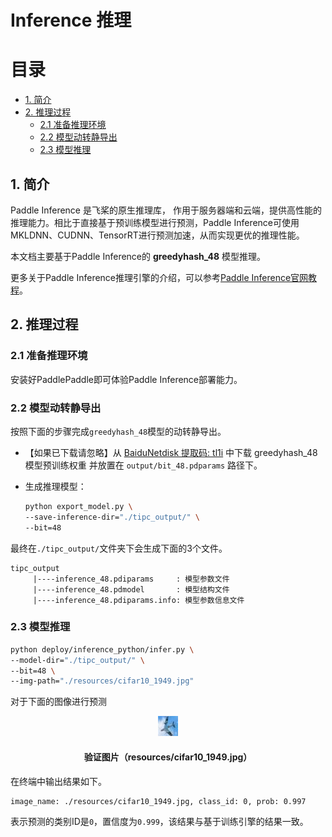 # Inference 推理


# 目录

- [1. 简介](#1-简介)
- [2. 推理过程](#2-推理过程)
    - [2.1 准备推理环境](#21-准备推理环境)
    - [2.2 模型动转静导出](#22-模型动转静导出)
    - [2.3 模型推理](#23-模型推理)


## 1. 简介

Paddle Inference 是飞桨的原生推理库， 作用于服务器端和云端，提供高性能的推理能力。相比于直接基于预训练模型进行预测，Paddle Inference可使用MKLDNN、CUDNN、TensorRT进行预测加速，从而实现更优的推理性能。

本文档主要基于Paddle Inference的 **greedyhash_48** 模型推理。

更多关于Paddle Inference推理引擎的介绍，可以参考[Paddle Inference官网教程](https://www.paddlepaddle.org.cn/documentation/docs/zh/guides/05_inference_deployment/inference/inference_cn.html)。


## 2. 推理过程

### 2.1 准备推理环境

安装好PaddlePaddle即可体验Paddle Inference部署能力。


### 2.2 模型动转静导出

按照下面的步骤完成`greedyhash_48`模型的动转静导出。

- 【如果已下载请忽略】从 [BaiduNetdisk 提取码: tl1i](https://pan.baidu.com/s/1-90a8HEEHM4zmqk5T6DCrQ) 中下载 greedyhash_48 模型预训练权重 并放置在 `output/bit_48.pdparams` 路径下。

- 生成推理模型：

    ```bash
    python export_model.py \
    --save-inference-dir="./tipc_output/" \
    --bit=48
    ```

最终在`./tipc_output/`文件夹下会生成下面的3个文件。

```
tipc_output
     |----inference_48.pdiparams     : 模型参数文件
     |----inference_48.pdmodel       : 模型结构文件
     |----inference_48.pdiparams.info: 模型参数信息文件
```

### 2.3 模型推理


```bash
python deploy/inference_python/infer.py \
--model-dir="./tipc_output/" \
--bit=48 \
--img-path="./resources/cifar10_1949.jpg"
```

对于下面的图像进行预测

<p align="center">
<img src="../../resources/cifar10_1949.jpg"/>
    <h4 align="center">验证图片（resources/cifar10_1949.jpg）</h4>
</p>

在终端中输出结果如下。

```
image_name: ./resources/cifar10_1949.jpg, class_id: 0, prob: 0.997
```

表示预测的类别ID是`0`，置信度为`0.999`，该结果与基于训练引擎的结果一致。

